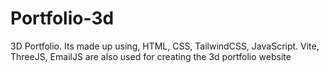 # Portfolio-3d
3D Portfolio. Its made up using, HTML, CSS, TailwindCSS, JavaScript. Vite, ThreeJS, EmailJS are also used for creating the 3d portfolio website
